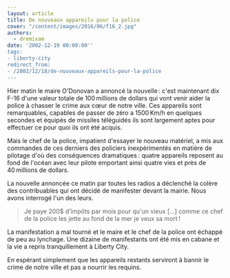 ```yaml
---
layout: article
title: De nouveaux appareils pour la police
cover: "/content/images/2016/06/f16_2.jpg"
authors:
  - dremixam
date: '2002-12-19 00:00:00''
tags:
- liberty-city
redirect_from:
- /2002/12/18/de-nouveaux-appareils-pour-la-police
---
```


Hier matin le maire O'Donovan a annoncé la nouvelle : c'est maintenant dix F-16 d'une valeur totale de 100 millions de dollars qui vont venir aider la police à chasser le crime aux cœur de notre ville. Ces appareils sont remarquables, capables de passer de zéro a 1500 Km/h en quelques secondes et équipés de missiles téléguidés ils sont largement aptes pour effectuer ce pour quoi ils ont été acquis.

Mais le chef de la police, impatient d'essayer le nouveau matériel, a mis aux commandes de ces derniers des policiers inexpérimentés en matière de pilotage d'où des conséquences dramatiques : quatre appareils reposent au fond de l'océan avec leur pilote emportant ainsi quatre vies et près de 40 millions de dollars.

La nouvelle annoncée ce matin par toutes les radios a déclenché la colère des contribuables qui ont décidé de manifester devant la mairie. Nous avons interrogé l'un des leurs.

> Je paye 200$ d’impôts par mois pour qu'un vieux [...] comme ce chef de la police les jette au fond de la mer je veux sa mort !

La manifestation a mal tourné et le maire et le chef de la police ont échappé de peu au lynchage. Une dizaine de manifestants ont été mis en cabane et la vie a repris tranquillement à Liberty City.

En espérant simplement que les appareils restants serviront à bannir le crime de notre ville et pas a nourrir les requins.